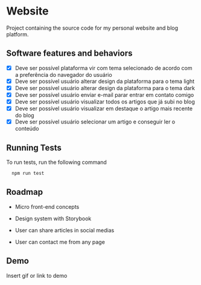 # Website

Project containing the source code for my personal website and blog platform.

## Software features and behaviors

- [x] Deve ser possível plataforma vir com tema selecionado de acordo com a preferência do navegador do usuário
- [x] Deve ser possível usuário alterar design da plataforma para o tema light
- [x] Deve ser possível usuário alterar design da plataforma para o tema dark
- [x] Deve ser possível usuário enviar e-mail parar entrar em contato comigo
- [x] Deve ser possível usuário visualizar todos os artigos que já subi no blog
- [x] Deve ser possível usuário visualizar em destaque o artigo mais recente do blog
- [x] Deve ser possível usuário selecionar um artigo e conseguir ler o conteúdo

## Running Tests

To run tests, run the following command

```bash
  npm run test
```

## Roadmap

- Micro front-end concepts

- Design system with Storybook

- User can share articles in social medias

- User can contact me from any page

## Demo

Insert gif or link to demo

